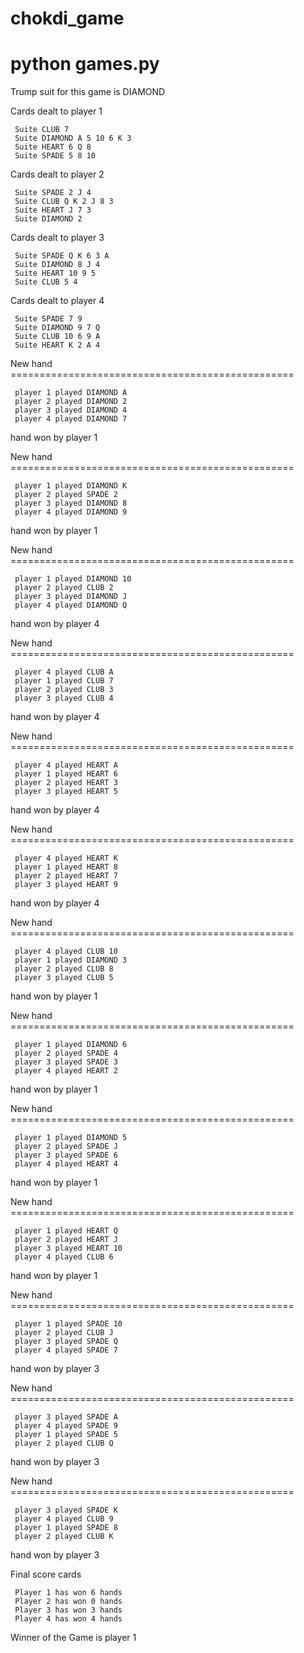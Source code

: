 # chokdi_game

# python games.py
Trump suit for this game is DIAMOND

Cards dealt to player 1

     Suite CLUB 7
     Suite DIAMOND A 5 10 6 K 3
     Suite HEART 6 Q 8
     Suite SPADE 5 8 10

Cards dealt to player 2

     Suite SPADE 2 J 4
     Suite CLUB Q K 2 J 8 3
     Suite HEART J 7 3
     Suite DIAMOND 2
     
Cards dealt to player 3

     Suite SPADE Q K 6 3 A
     Suite DIAMOND 8 J 4
     Suite HEART 10 9 5
     Suite CLUB 5 4
     
Cards dealt to player 4

     Suite SPADE 7 9
     Suite DIAMOND 9 7 Q
     Suite CLUB 10 6 9 A
     Suite HEART K 2 A 4
     
New hand =================================================

     player 1 played DIAMOND A
     player 2 played DIAMOND 2
     player 3 played DIAMOND 4
     player 4 played DIAMOND 7
     
hand won by player 1

New hand =================================================

     player 1 played DIAMOND K
     player 2 played SPADE 2
     player 3 played DIAMOND 8
     player 4 played DIAMOND 9
     
hand won by player 1

New hand =================================================

     player 1 played DIAMOND 10
     player 2 played CLUB 2
     player 3 played DIAMOND J
     player 4 played DIAMOND Q
     
hand won by player 4

New hand =================================================

     player 4 played CLUB A
     player 1 played CLUB 7
     player 2 played CLUB 3
     player 3 played CLUB 4
     
hand won by player 4

New hand =================================================

     player 4 played HEART A
     player 1 played HEART 6
     player 2 played HEART 3
     player 3 played HEART 5
hand won by player 4

New hand =================================================

     player 4 played HEART K
     player 1 played HEART 8
     player 2 played HEART 7
     player 3 played HEART 9
     
hand won by player 4

New hand =================================================

     player 4 played CLUB 10
     player 1 played DIAMOND 3
     player 2 played CLUB 8
     player 3 played CLUB 5
     
hand won by player 1

New hand =================================================

     player 1 played DIAMOND 6
     player 2 played SPADE 4
     player 3 played SPADE 3
     player 4 played HEART 2
     
hand won by player 1

New hand =================================================

     player 1 played DIAMOND 5
     player 2 played SPADE J
     player 3 played SPADE 6
     player 4 played HEART 4
     
hand won by player 1

New hand =================================================

     player 1 played HEART Q
     player 2 played HEART J
     player 3 played HEART 10
     player 4 played CLUB 6
     
hand won by player 1

New hand =================================================

     player 1 played SPADE 10
     player 2 played CLUB J
     player 3 played SPADE Q
     player 4 played SPADE 7
     
hand won by player 3

New hand =================================================

     player 3 played SPADE A
     player 4 played SPADE 9
     player 1 played SPADE 5
     player 2 played CLUB Q
     
hand won by player 3

New hand =================================================

     player 3 played SPADE K
     player 4 played CLUB 9
     player 1 played SPADE 8
     player 2 played CLUB K
     
hand won by player 3

Final score cards

     Player 1 has won 6 hands
     Player 2 has won 0 hands
     Player 3 has won 3 hands
     Player 4 has won 4 hands
    
Winner of the Game is player 1
